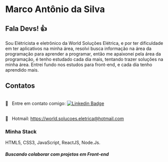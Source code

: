 # Marco Antônio da Silva

## Fala Devs! :+1:
Sou Elétricista e eletrônico da World Soluções Elétrica, e por ter dificuldade em ter aplicativos na minha área, resolvi busca informação na área da programação para aprender a programar, então me apaixonei pela área da programação, é tenho estudado cada dia mais, tentando trazer soluções na minha área. Entrei fundo nos estudos para front-end, e cada dia tenho aprendido mais.

## Contatos

 <br/> :email: &nbsp; Entre em contato comigo: [![Linkedin Badge](https://img.shields.io/badge/-MarcoAntônio-blue?style=flat-square&logo=Linkedin&logoColor=white&link=https://www.linkedin.com/in/marco-antônio-silva-741016158/)](https://www.linkedin.com/in/marco-antônio-silva-741016158/) 

<br/>:email: &nbsp; Hotmail: https://world.solucoes.eletrica@hotmail.com

### Minha Stack
HTML5, CSS3, JavaScript, ReactJS, Node.Js.

##### Buscando colaborar com projetos em Front-end  

